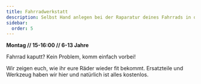 ```yaml
---
title: Fahrradwerkstatt
description: Selbst Hand anlegen bei der Raparatur deines Fahrrads in der AJZ Neumünster
sidebar:
  order: 5
---
```


**Montag // 15-16:00 // 6-13 Jahre**

Fahrrad kaputt? Kein Problem, komm einfach vorbei!

Wir zeigen euch, wie ihr eure Räder wieder fit bekommt. Ersatzteile und Werkzeug haben wir hier und natürlich ist alles kostenlos.

